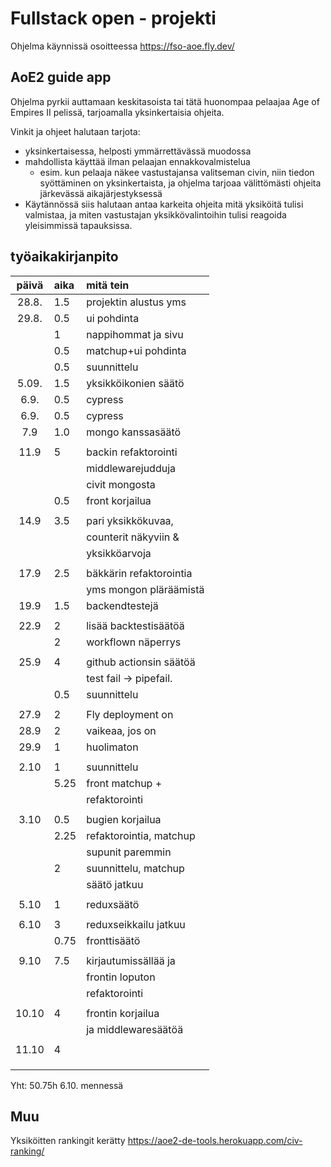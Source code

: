 # Fullstack open - projekti

Ohjelma käynnissä osoitteessa https://fso-aoe.fly.dev/

## AoE2 guide app

Ohjelma pyrkii auttamaan keskitasoista tai tätä huonompaa pelaajaa Age of Empires II pelissä, tarjoamalla yksinkertaisia ohjeita.

Vinkit ja ohjeet halutaan tarjota:

- yksinkertaisessa, helposti ymmärrettävässä muodossa
- mahdollista käyttää ilman pelaajan ennakkovalmistelua
  - esim. kun pelaaja näkee vastustajansa valitseman civin, niin tiedon syöttäminen on yksinkertaista, ja ohjelma tarjoaa välittömästi ohjeita järkevässä aikajärjestyksessä
- Käytännössä siis halutaan antaa karkeita ohjeita mitä yksiköitä tulisi valmistaa, ja miten vastustajan yksikkövalintoihin tulisi reagoida yleisimmissä tapauksissa.

## työaikakirjanpito

| päivä | aika | mitä tein               |
| :---: | :--- | :---------------------- |
| 28.8. | 1.5  | projektin alustus yms   |
| 29.8. | 0.5  | ui pohdinta             |
|       | 1    | nappihommat ja sivu     |
|       | 0.5  | matchup+ui pohdinta     |
|       | 0.5  | suunnittelu             |
| 5.09. | 1.5  | yksikköikonien säätö    |
| 6.9.  | 0.5  | cypress                 |
| 6.9.  | 0.5  | cypress                 |
|  7.9  | 1.0  | mongo kanssasäätö       |
|       |      |                         |
| 11.9  | 5    | backin refaktorointi    |
|       |      | middlewarejudduja       |
|       |      | civit mongosta          |
|       | 0.5  | front korjailua         |
|       |      |                         |
| 14.9  | 3.5  | pari yksikkökuvaa,      |
|       |      | counterit näkyviin &    |
|       |      | yksikköarvoja           |
|       |      |                         |
| 17.9  | 2.5  | bäkkärin refaktorointia |
|       |      | yms mongon pläräämistä  |
| 19.9  | 1.5  | backendtestejä          |
|       |      |                         |
| 22.9  | 2    | lisää backtestisäätöä   |
|       | 2    | workflown näperrys      |
|       |      |                         |
| 25.9  | 4    | github actionsin säätöä |
|       |      | test fail -> pipefail.  |
|       | 0.5  | suunnittelu             |
|       |      |                         |
| 27.9  | 2    | Fly deployment on       |
| 28.9  | 2    | vaikeaa, jos on         |
| 29.9  | 1    | huolimaton              |
|       |      |                         |
| 2.10  | 1    | suunnittelu             |
|       | 5.25 | front matchup +         |
|       |      | refaktorointi           |
|       |      |                         |
| 3.10  | 0.5  | bugien korjailua        |
|       | 2.25 | refaktorointia, matchup |
|       |      | supunit paremmin        |
|       | 2    | suunnittelu, matchup    |
|       |      | säätö jatkuu            |
|       |      |                         |
| 5.10  | 1    | reduxsäätö              |
|       |      |                         |
| 6.10  | 3    | reduxseikkailu jatkuu   |
|       | 0.75 | fronttisäätö            |
|       |      |                         |
| 9.10  | 7.5  | kirjautumissällää ja    |
|       |      | frontin loputon         |
|       |      | refaktorointi           |
|       |      |                         |
| 10.10 | 4    | frontin korjailua       |
|       |      | ja middlewaresäätöä     |
|       |      |                         |
| 11.10 | 4    |                         |
|       |      |                         |
|       |      |                         |
|       |      |                         |

Yht: 50.75h 6.10. mennessä

## Muu

Yksiköitten rankingit kerätty https://aoe2-de-tools.herokuapp.com/civ-ranking/
